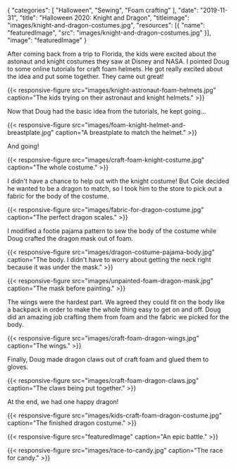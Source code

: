 {
  "categories": [
    "Halloween",
    "Sewing",
    "Foam crafting"
  ],
  "date": "2019-11-31",
  "title": "Halloween 2020: Knight and Dragon",
  "titleimage": "images/knight-and-dragon-costumes.jpg",
  "resources": [{
    "name": "featuredImage",
    "src": "images/knight-and-dragon-costumes.jpg"
  }],
  "image": "featuredImage"
}

After coming back from a trip to Florida, the kids were excited about the
astonaut and knight costumes they saw at Disney and NASA. I pointed Doug to
some online tutorials for craft foam helmets. He got really excited about the
idea and put some together. They came out great!

{{< responsive-figure
        src="images/knight-astronaut-foam-helmets.jpg"
        caption="The kids trying on their astronaut and knight helmets." >}}

Now that Doug had the basic idea from the tutorials, he kept going...

{{< responsive-figure
        src="images/foam-knight-helmet-and-breastplate.jpg"
        caption="A breastplate to match the helmet." >}}

And going!

{{< responsive-figure
        src="images/craft-foam-knight-costume.jpg"
        caption="The whole costume." >}}

I didn't have a chance to help out with the knight costume! But Cole decided
he wanted to be a dragon to match, so I took him to the store to pick out a
fabric for the body of the costume.

{{< responsive-figure
        src="images/fabric-for-dragon-costume.jpg"
        caption="The perfect dragon scales." >}}

I modified a footie pajama pattern to sew the body of the costume while Doug
crafted the dragon mask out of foam.

{{< responsive-figure
        src="images/dragon-costume-pajama-body.jpg"
        caption="The body. I didn't have to worry about getting the neck right because it was under the mask." >}}

{{< responsive-figure
        src="images/unpainted-foam-dragon-mask.jpg"
        caption="The mask before painting." >}}

The wings were the hardest part. We agreed they could fit on the body like a
backpack in order to make the whole thing easy to get on and off. Doug did
an amazing job crafting them from foam and the fabric we picked for the body.

{{< responsive-figure
        src="images/craft-foam-dragon-wings.jpg"
        caption="The wings." >}}

Finally, Doug made dragon claws out of craft foam and glued them to gloves.

{{< responsive-figure
        src="images/craft-foam-dragon-claws.jpg"
        caption="The claws being put together." >}}

At the end, we had one happy dragon!

{{< responsive-figure
        src="images/kids-craft-foam-dragon-costume.jpg"
        caption="The finished dragon costume." >}}

{{< responsive-figure
        src="featuredImage"
        caption="An epic battle." >}}

{{< responsive-figure
        src="images/race-to-candy.jpg"
        caption="The race for candy." >}}